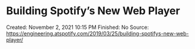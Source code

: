 # Building Spotify’s New Web Player

Created: November 2, 2021 10:15 PM
Finished: No
Source: https://engineering.atspotify.com/2019/03/25/building-spotifys-new-web-player/